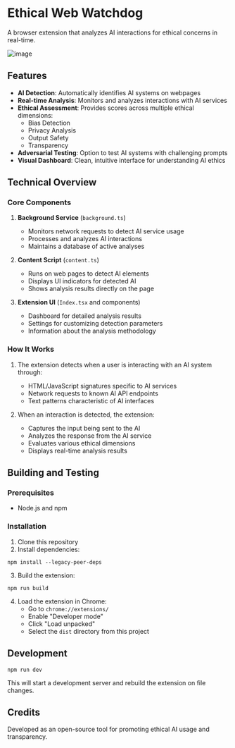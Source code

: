
# Ethical Web Watchdog

A browser extension that analyzes AI interactions for ethical concerns in real-time.

![image](https://github.com/user-attachments/assets/50c2a193-e13d-4593-adaf-e3ba0542417d)


## Features


- **AI Detection**: Automatically identifies AI systems on webpages
- **Real-time Analysis**: Monitors and analyzes interactions with AI services
- **Ethical Assessment**: Provides scores across multiple ethical dimensions:
  - Bias Detection
  - Privacy Analysis
  - Output Safety
  - Transparency
- **Adversarial Testing**: Option to test AI systems with challenging prompts
- **Visual Dashboard**: Clean, intuitive interface for understanding AI ethics

## Technical Overview

### Core Components

1. **Background Service** (`background.ts`)
   - Monitors network requests to detect AI service usage
   - Processes and analyzes AI interactions
   - Maintains a database of active analyses

2. **Content Script** (`content.ts`)
   - Runs on web pages to detect AI elements
   - Displays UI indicators for detected AI
   - Shows analysis results directly on the page

3. **Extension UI** (`Index.tsx` and components)
   - Dashboard for detailed analysis results
   - Settings for customizing detection parameters
   - Information about the analysis methodology

### How It Works

1. The extension detects when a user is interacting with an AI system through:
   - HTML/JavaScript signatures specific to AI services
   - Network requests to known AI API endpoints
   - Text patterns characteristic of AI interfaces

2. When an interaction is detected, the extension:
   - Captures the input being sent to the AI
   - Analyzes the response from the AI service
   - Evaluates various ethical dimensions
   - Displays real-time analysis results

## Building and Testing

### Prerequisites

- Node.js and npm

### Installation

1. Clone this repository
2. Install dependencies:
```
npm install --legacy-peer-deps
```

3. Build the extension:
```
npm run build
```

4. Load the extension in Chrome:
   - Go to `chrome://extensions/`
   - Enable "Developer mode"
   - Click "Load unpacked"
   - Select the `dist` directory from this project

## Development

```
npm run dev
```

This will start a development server and rebuild the extension on file changes.

## Credits

Developed as an open-source tool for promoting ethical AI usage and transparency.

